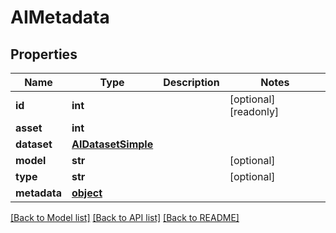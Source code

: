 # AIMetadata

## Properties

Name | Type | Description | Notes
------------ | ------------- | ------------- | -------------
**id** | **int** |  | [optional] [readonly] 
**asset** | **int** |  | 
**dataset** | [**AIDatasetSimple**](AIDatasetSimple.md) |  | 
**model** | **str** |  | [optional] 
**type** | **str** |  | [optional] 
**metadata** | [**object**](.md) |  | 

[[Back to Model list]](../#documentation-for-models) [[Back to API list]](../#documentation-for-api-endpoints) [[Back to README]](../)



